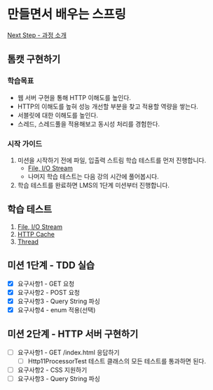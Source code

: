 # 만들면서 배우는 스프링
[Next Step - 과정 소개](https://edu.nextstep.camp/c/4YUvqn9V)

## 톰캣 구현하기

### 학습목표
- 웹 서버 구현을 통해 HTTP 이해도를 높인다.
- HTTP의 이해도를 높혀 성능 개선할 부분을 찾고 적용할 역량을 쌓는다.
- 서블릿에 대한 이해도를 높인다.
- 스레드, 스레드풀을 적용해보고 동시성 처리를 경험한다.

### 시작 가이드
1. 미션을 시작하기 전에 파일, 입출력 스트림 학습 테스트를 먼저 진행합니다.
   - [File, I/O Stream](study/src/test/java/study)
   - 나머지 학습 테스트는 다음 강의 시간에 풀어봅시다.
2. 학습 테스트를 완료하면 LMS의 1단계 미션부터 진행합니다.

## 학습 테스트
1. [File, I/O Stream](study/src/test/java/study)
2. [HTTP Cache](study/src/test/java/cache)
3. [Thread](study/src/test/java/thread)

## 미션 1단계 - TDD 실습
- [x] 요구사항1 - GET 요청
- [x] 요구사항2 - POST 요청
- [x] 요구사항3 - Query String 파싱
- [x] 요구사항4 - enum 적용(선택)

## 미션 2단계 - HTTP 서버 구현하기
- [ ] 요구사항1 - GET /index.html 응답하기
  - [ ] Http11ProcessorTest 테스트 클래스의 모든 테스트를 통과하면 된다.
- [ ] 요구사항2 - CSS 지원하기
- [ ] 요구사항3 - Query String 파싱